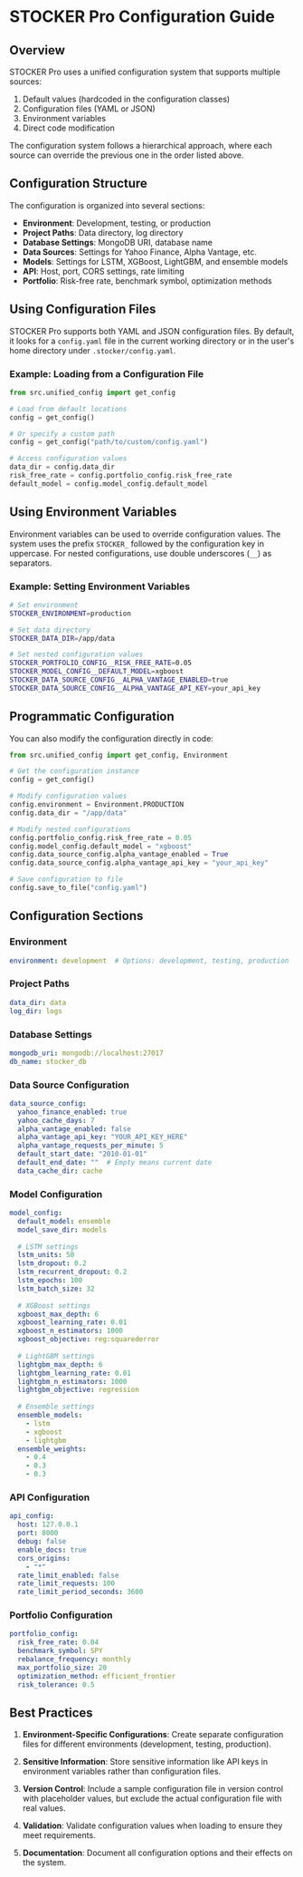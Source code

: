 # STOCKER Pro Configuration Guide

## Overview

STOCKER Pro uses a unified configuration system that supports multiple sources:

1. Default values (hardcoded in the configuration classes)
2. Configuration files (YAML or JSON)
3. Environment variables
4. Direct code modification

The configuration system follows a hierarchical approach, where each source can override the previous one in the order listed above.

## Configuration Structure

The configuration is organized into several sections:

- **Environment**: Development, testing, or production
- **Project Paths**: Data directory, log directory
- **Database Settings**: MongoDB URI, database name
- **Data Sources**: Settings for Yahoo Finance, Alpha Vantage, etc.
- **Models**: Settings for LSTM, XGBoost, LightGBM, and ensemble models
- **API**: Host, port, CORS settings, rate limiting
- **Portfolio**: Risk-free rate, benchmark symbol, optimization methods

## Using Configuration Files

STOCKER Pro supports both YAML and JSON configuration files. By default, it looks for a `config.yaml` file in the current working directory or in the user's home directory under `.stocker/config.yaml`.

### Example: Loading from a Configuration File

```python
from src.unified_config import get_config

# Load from default locations
config = get_config()

# Or specify a custom path
config = get_config("path/to/custom/config.yaml")

# Access configuration values
data_dir = config.data_dir
risk_free_rate = config.portfolio_config.risk_free_rate
default_model = config.model_config.default_model
```

## Using Environment Variables

Environment variables can be used to override configuration values. The system uses the prefix `STOCKER_` followed by the configuration key in uppercase. For nested configurations, use double underscores (`__`) as separators.

### Example: Setting Environment Variables

```bash
# Set environment
STOCKER_ENVIRONMENT=production

# Set data directory
STOCKER_DATA_DIR=/app/data

# Set nested configuration values
STOCKER_PORTFOLIO_CONFIG__RISK_FREE_RATE=0.05
STOCKER_MODEL_CONFIG__DEFAULT_MODEL=xgboost
STOCKER_DATA_SOURCE_CONFIG__ALPHA_VANTAGE_ENABLED=true
STOCKER_DATA_SOURCE_CONFIG__ALPHA_VANTAGE_API_KEY=your_api_key
```

## Programmatic Configuration

You can also modify the configuration directly in code:

```python
from src.unified_config import get_config, Environment

# Get the configuration instance
config = get_config()

# Modify configuration values
config.environment = Environment.PRODUCTION
config.data_dir = "/app/data"

# Modify nested configurations
config.portfolio_config.risk_free_rate = 0.05
config.model_config.default_model = "xgboost"
config.data_source_config.alpha_vantage_enabled = True
config.data_source_config.alpha_vantage_api_key = "your_api_key"

# Save configuration to file
config.save_to_file("config.yaml")
```

## Configuration Sections

### Environment

```yaml
environment: development  # Options: development, testing, production
```

### Project Paths

```yaml
data_dir: data
log_dir: logs
```

### Database Settings

```yaml
mongodb_uri: mongodb://localhost:27017
db_name: stocker_db
```

### Data Source Configuration

```yaml
data_source_config:
  yahoo_finance_enabled: true
  yahoo_cache_days: 7
  alpha_vantage_enabled: false
  alpha_vantage_api_key: "YOUR_API_KEY_HERE"
  alpha_vantage_requests_per_minute: 5
  default_start_date: "2010-01-01"
  default_end_date: ""  # Empty means current date
  data_cache_dir: cache
```

### Model Configuration

```yaml
model_config:
  default_model: ensemble
  model_save_dir: models
  
  # LSTM settings
  lstm_units: 50
  lstm_dropout: 0.2
  lstm_recurrent_dropout: 0.2
  lstm_epochs: 100
  lstm_batch_size: 32
  
  # XGBoost settings
  xgboost_max_depth: 6
  xgboost_learning_rate: 0.01
  xgboost_n_estimators: 1000
  xgboost_objective: reg:squarederror
  
  # LightGBM settings
  lightgbm_max_depth: 6
  lightgbm_learning_rate: 0.01
  lightgbm_n_estimators: 1000
  lightgbm_objective: regression
  
  # Ensemble settings
  ensemble_models:
    - lstm
    - xgboost
    - lightgbm
  ensemble_weights:
    - 0.4
    - 0.3
    - 0.3
```

### API Configuration

```yaml
api_config:
  host: 127.0.0.1
  port: 8000
  debug: false
  enable_docs: true
  cors_origins:
    - "*"
  rate_limit_enabled: false
  rate_limit_requests: 100
  rate_limit_period_seconds: 3600
```

### Portfolio Configuration

```yaml
portfolio_config:
  risk_free_rate: 0.04
  benchmark_symbol: SPY
  rebalance_frequency: monthly
  max_portfolio_size: 20
  optimization_method: efficient_frontier
  risk_tolerance: 0.5
```

## Best Practices

1. **Environment-Specific Configurations**: Create separate configuration files for different environments (development, testing, production).

2. **Sensitive Information**: Store sensitive information like API keys in environment variables rather than configuration files.

3. **Version Control**: Include a sample configuration file in version control with placeholder values, but exclude the actual configuration file with real values.

4. **Validation**: Validate configuration values when loading to ensure they meet requirements.

5. **Documentation**: Document all configuration options and their effects on the system.